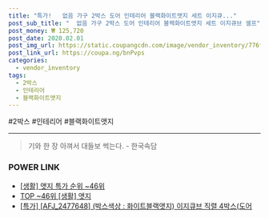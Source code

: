 ```yaml
--- 
title: "특가!   없음 가구 2박스 도어 인테리어 블랙화이트앳지 세트 이지큐..." 
post_sub_title: "  없음 가구 2박스 도어 인테리어 블랙화이트앳지 세트 이지큐브 셀프" 
post_money: ₩ 125,720 
post_date: 2020.02.01 
post_img_url: https://static.coupangcdn.com/image/vendor_inventory/776f/be8e5fa36c24763f0f4e578108407f972f7ffef065ffef3148306cb9a466.jpg 
post_link_url: https://coupa.ng/bnPvps 
categories: 
  - vendor_inventory 
tags: 
  - 2박스 
  - 인테리어 
  - 블랙화이트앳지 
--- 
```

  #2박스 #인테리어 #블랙화이트앳지 
<hr> 

> 기와 한 장 아껴서 대들보 썩는다. - 한국속담 


### POWER LINK

* <a href="https://blog.naver.com/sakai111/221792311780" target="_blank"> [생활] 앳지 특가 순위 ~46위</a>
* <a href="https://blog.naver.com/an0733/221792311778" target="_blank"> TOP ~46위 [생활] 앳지</a>
* <a href="https://blog.naver.com/santokki14/221792770362" target="_blank">[특가] [AFJ_2477648] (박스색상 : 화이트블랙앳지) 이지큐브 직렬 4박스(도어</a>
